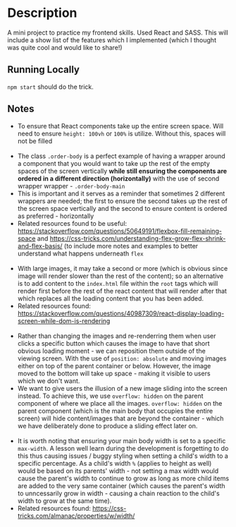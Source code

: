 # Description

A mini project to practice my frontend skills. Used React and SASS. This will include a show list of the features which I implemented (which I thought was quite cool and would like to share!)

## Running Locally

`npm start` should do the trick.

## Notes

- To ensure that React components take up the entire screen space. Will need to ensure `height: 100vh` or `100%` is utilize. Without this, spaces will not be filled<br /><br />
- The class `.order-body` is a perfect example of having a wrapper around a component that you would want to take up the rest of the empty spaces of the screen vertically <b>while still ensuring the components are ordered in a different direction (horizontally)</b> with the use of second wrapper wrapper - `.order-body-main`
- This is important and it serves as a reminder that sometimes 2 different wrappers are needed; the first to ensure the second takes up the rest of the screen space vertically and the second to ensure content is ordered as preferred - horizontally
- Related resources found to be useful: https://stackoverflow.com/questions/50649191/flexbox-fill-remaining-space and https://css-tricks.com/understanding-flex-grow-flex-shrink-and-flex-basis/ (to include more notes and examples to better understand what happens underneath `flex`<br /><br />
- With large images, it may take a second or more (which is obvious since image will render slower than the rest of the content); so an alternative is to add content to the `index.html` file within the `root` tags which will render first before the rest of the react content that will render after that which replaces all the loading content that you has been added.
- Related resources found: https://stackoverflow.com/questions/40987309/react-display-loading-screen-while-dom-is-rendering<br /><br />
- Rather than changing the images and re-renderring them when user clicks a specific button which causes the image to have that short obvious loading moment - we can reposition them outside of the viewing screen. With the use of `position: absolute` and moving images either on top of the parent container or below. However, the image moved to the bottom will take up space - making it visible to users which we don't want.
- We want to give users the illusion of a new image sliding into the screen instead. To achieve this, we use `overflow: hidden` on the parent component of where we place all the images. `overflow: hidden` on the parent component (which is the main body that occupies the entire screen) will hide content/images that are beyond the container - which we have deliberately done to produce a sliding effect later on.<br /><br />
- It is worth noting that ensuring your main body width is set to a specific `max-width`. A lesson well learn during the development is forgetting to do this thus causing issues / buggy styling when setting a child's width to a specific percentage. As a child's width `%` (applies to height as well) would be based on its parents' width - not setting a max width would cause the parent's width to continue to grow as long as more child items are added to the very same container (which causes the parent's width to unncessarily grow in width - causing a chain reaction to the child's width to grow at the same time). 
- Related resources found: https://css-tricks.com/almanac/properties/w/width/ <br /><br />
